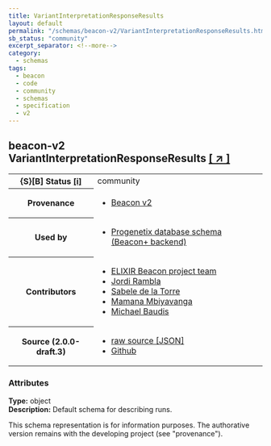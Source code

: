 ```yaml
---
title: VariantInterpretationResponseResults
layout: default
permalink: "/schemas/beacon-v2/VariantInterpretationResponseResults.html"
sb_status: "community"
excerpt_separator: <!--more-->
category:
  - schemas
tags:
  - beacon
  - code
  - community
  - schemas
  - specification
  - v2
---
```


<div id="schema-header-title">
  <h2><span id="schema-header-title-project">beacon-v2</span> VariantInterpretationResponseResults <a href="https://github.com/ga4gh-beacon/specification-v2-blocks" target="_BLANK">[ &nearr; ]</a></h2>
</div>

<table id="schema-header-table">
<tr>
<th>{S}[B] Status <a href="https://schemablocks.org/about/sb-status-levels.html">[i]</a></th>
<td><div id="schema-header-status">community</div></td>
</tr>
<tr><th>Provenance</th><td><ul>
<li><a href="https://github.com/ga4gh-beacon/specification-v2">Beacon v2</a></li>
</ul></td></tr>
<tr><th>Used by</th><td><ul>
<li><a href="https://github.com/progenetix/schemas/">Progenetix database schema (Beacon+ backend)</a></li>
</ul></td></tr>


<!--more-->
<tr><th>Contributors</th><td><ul>
<li><a href="https://beacon-project.io/categories/people.html">ELIXIR Beacon project team</a></li>
<li><a href="https://github.com/jrambla">Jordi Rambla</a></li>
<li><a href="https://github.com/sdelatorrep">Sabele de la Torre</a></li>
<li><a href="https://github.com/mamanambiya">Mamana Mbiyavanga</a></li>
<li><a href="https://orcid.org/0000-0002-9903-4248">Michael Baudis</a></li>
</ul></td></tr>
<tr><th>Source (2.0.0-draft.3)</th><td><ul>
<li><a href="current/VariantInterpretationResponseResults.json" target="_BLANK">raw source [JSON]</a></li>
<li><a href="https://github.com/ga4gh-beacon/specification-v2-blocks/blob/master/schemas/VariantInterpretationResponseResults.yaml" target="_BLANK">Github</a></li>
</ul></td></tr>
</table>

<div id="schema-attributes-title"><h3>Attributes</h3></div>

  
__Type:__ object  
__Description:__ Default schema for describing runs.
<div id="schema-footer">
This schema representation is for information purposes. The authorative 
version remains with the developing project (see "provenance").
</div>


